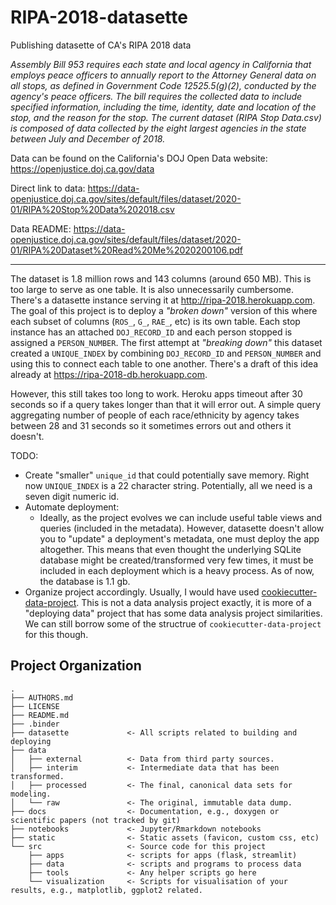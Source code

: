 # RIPA-2018-datasette
Publishing datasette of CA's RIPA 2018 data

_Assembly Bill 953 requires each state and local agency in California that employs peace officers to annually report to the Attorney General data on all stops, as defined in Government Code 12525.5(g)(2), conducted by the agency's peace officers. The bill requires the collected data to include specified information, including the time, identity, date and location of the stop, and the reason for the stop. The current dataset (RIPA Stop Data.csv)  is composed of data collected by the eight largest agencies in the state between July and December of 2018._

Data can be found on the California's DOJ Open Data website: https://openjustice.doj.ca.gov/data

Direct link to data: https://data-openjustice.doj.ca.gov/sites/default/files/dataset/2020-01/RIPA%20Stop%20Data%202018.csv

Data README: https://data-openjustice.doj.ca.gov/sites/default/files/dataset/2020-01/RIPA%20Dataset%20Read%20Me%2020200106.pdf

***
The dataset is 1.8 million rows and 143 columns (around 650 MB). This is too large to serve as one table. It is also unnecessarily cumbersome. There's a datasette instance serving it at <http://ripa-2018.herokuapp.com>. 
The goal of this project is to deploy a _"broken down"_ version of this where each subset of columns (`ROS_`, `G_`, `RAE_`, etc) is its own table. Each stop instance has an attached `DOJ_RECORD_ID` and each person stopped is assigned a `PERSON_NUMBER`. 
The first attempt at _"breaking down"_ this dataset created a `UNIQUE_INDEX` by combining `DOJ_RECORD_ID` and `PERSON_NUMBER` and using this to connect each table to one another. 
There's a draft of this idea already at <https://ripa-2018-db.herokuapp.com>. 

However, this still takes too long to work. Heroku apps timeout after 30 seconds so if a query takes longer than that it will error out. A simple query aggregating number of people of each race/ethnicity by agency takes between 28 and 31 seconds so it sometimes errors out and others it doesn't. 

TODO:
- Create "smaller" `unique_id` that could potentially save memory. Right now `UNIQUE_INDEX` is a 22 character string. Potentially, all we need is a seven digit numeric id. 
- Automate deployment:
  - Ideally, as the project evolves we can include useful table views and queries (included in the metadata). However, datasette doesn't allow you to "update" a deployment's metadata, one must deploy the app altogether. 
    This means that even thought the underlying SQLite database might be created/transformed very few times, it must be included in each deployment which is a heavy process. As of now, the database is 1.1 gb.  
- Organize project accordingly. Usually, I would have used [cookiecutter-data-project](https://github.com/chekos/cookiecutter-data-project). This is not a data analysis project exactly, it is more of a "deploying data" project that has some data analysis project similarities. We can still borrow some of the structrue of `cookiecutter-data-project` for this though.

## Project Organization

```
.
├── AUTHORS.md
├── LICENSE
├── README.md
├── .binder
├── datasette             <- All scripts related to building and deploying 
├── data
│   ├── external          <- Data from third party sources.
│   ├── interim           <- Intermediate data that has been transformed.
│   ├── processed         <- The final, canonical data sets for modeling.
│   └── raw               <- The original, immutable data dump.
├── docs                  <- Documentation, e.g., doxygen or scientific papers (not tracked by git)
├── notebooks             <- Jupyter/Rmarkdown notebooks
├── static                <- Static assets (favicon, custom css, etc)
└── src                   <- Source code for this project
    ├── apps              <- scripts for apps (flask, streamlit)
    ├── data              <- scripts and programs to process data
    ├── tools             <- Any helper scripts go here
    └── visualization     <- Scripts for visualisation of your results, e.g., matplotlib, ggplot2 related.

```